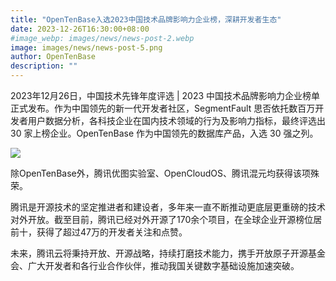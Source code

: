 ```yaml
---
title: "OpenTenBase入选2023中国技术品牌影响力企业榜，深耕开发者生态"
date: 2023-12-26T16:30:00+08:00
#image_webp: images/news/news-post-2.webp
image: images/news/news-post-5.png
author: OpenTenBase
description: ""
---
```


2023年12月26日，中国技术先锋年度评选 | 2023 中国技术品牌影响力企业榜单正式发布。作为中国领先的新一代开发者社区，SegmentFault 思否依托数百万开发者用户数据分析，各科技企业在国内技术领域的行为及影响力指标，最终评选出 30 家上榜企业。OpenTenBase 作为中国领先的数据库产品，入选 30 强之列。

<img src=../images/news-post-5-01.jpg class="img-fluid" /><br/>

除OpenTenBase外，腾讯优图实验室、OpenCloudOS、腾讯混元均获得该项殊荣。

腾讯是开源技术的坚定推进者和建设者，多年来一直不断推动更底层更重磅的技术对外开放。截至目前，腾讯已经对外开源了170余个项目，在全球企业开源榜位居前十，获得了超过47万的开发者关注和点赞。

未来，腾讯云将秉持开放、开源战略，持续打磨技术能力，携手开放原子开源基金会、广大开发者和各行业合作伙伴，推动我国关键数字基础设施加速突破。